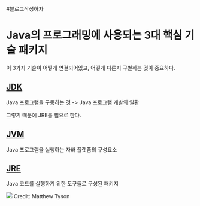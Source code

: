 #블로그작성하자 
# Java의 프로그래밍에 사용되는 3대 핵심 기술 패키지

이 3가지 기술이 어떻게 연결되어있고, 어떻게 다른지 구별하는 것이 중요하다.

## [JDK](JDK)

Java 프로그램을 구동하는 것 -> Java 프로그램 개발의 일환

그렇기 때문에 JRE를 필요로 한다. 

## [JVM](JVM)

Java 프로그램을 실행하는 자바 플랫폼의 구성요소

## [JRE](JRE)

Java 코드를 실행하기 위한 도구들로 구성된 패키지

![](https://i.imgur.com/1dQOVYW.png)
Credit: Matthew Tyson